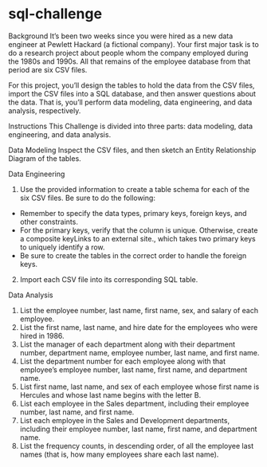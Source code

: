 # sql-challenge

Background
It’s been two weeks since you were hired as a new data engineer at Pewlett Hackard (a fictional company). Your first major task is to do a research project about people whom the company employed during the 1980s and 1990s. All that remains of the employee database from that period are six CSV files.

For this project, you’ll design the tables to hold the data from the CSV files, import the CSV files into a SQL database, and then answer questions about the data. That is, you’ll perform data modeling, data engineering, and data analysis, respectively.



Instructions
This Challenge is divided into three parts: data modeling, data engineering, and data analysis.


Data Modeling
Inspect the CSV files, and then sketch an Entity Relationship Diagram of the tables. 


Data Engineering
1. Use the provided information to create a table schema for each of the six CSV files. Be sure to do the following:
- Remember to specify the data types, primary keys, foreign keys, and other constraints.
- For the primary keys, verify that the column is unique. Otherwise, create a composite keyLinks to an external site., which takes two primary keys to uniquely identify a row. 
- Be sure to create the tables in the correct order to handle the foreign keys.
2. Import each CSV file into its corresponding SQL table.


Data Analysis
1. List the employee number, last name, first name, sex, and salary of each employee.
2. List the first name, last name, and hire date for the employees who were hired in 1986.
3. List the manager of each department along with their department number, department name, employee number, last name, and first name.
4. List the department number for each employee along with that employee’s employee number, last name, first name, and department name.
5. List first name, last name, and sex of each employee whose first name is Hercules and whose last name begins with the letter B.
6. List each employee in the Sales department, including their employee number, last name, and first name.
7. List each employee in the Sales and Development departments, including their employee number, last name, first name, and department name.
8. List the frequency counts, in descending order, of all the employee last names (that is, how many employees share each last name).

